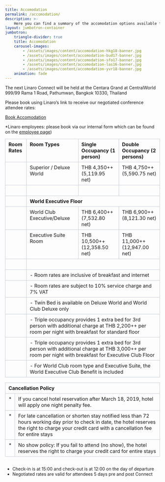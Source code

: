 ```yaml
---
title: Accomodation
permalink: /accomodation/
description: >-
    Here you can find a summary of the accomodation options available for the upcoming Linaro Connect event.
layout: jumbotron-container
jumbotron:
    triangle-divider: true
    title: Accomodation
    carousel-images:
        - /assets/images/content/accomodation-hkg18-banner.jpg
        - /assets/images/content/accomodation-bud17-banner.jpg
        - /assets/images/content/accomodation-sfo17-banner.jpg
        - /assets/images/content/accomodation-las16-banner.jpg
        - /assets/images/content/accomodation-yvr18-banner.jpg
    animation: fade
---
```

The next Linaro Connect will be held at the Centara Grand at CentralWorld 999/99 Rama 1 Road, Pathumwan, Bangkok 10330, Thailand

Please book using Linaro’s link to receive our negotiated conference attendee rates:

<a href="https://cgcweventsrsvn.chr.co.th/lcit2019/" class="btn btn-primary">Book Accomodation</a>

*Linaro employees: please book via our internal form which can be found on the [employee
page](https://collaborate.linaro.org/display/CNCT/Employee+Specific+Information+for+BKK19))

<table class="m_-9205977082252505863gmail-confluenceTable" style="border-collapse:collapse;margin:0px;overflow-x:auto">
    <colgroup>
        <col>
        <col>
        <col>
        <col>
    </colgroup>
    <tbody>
        <tr>
            <td class="m_-9205977082252505863gmail-confluenceTd" style="border:1px solid rgb(193,199,208);padding:7px 10px;vertical-align:top;min-width:8px"><span
                    class="m_-9205977082252505863gmail-style4"><strong>Room Rates</strong></span></td>
            <td class="m_-9205977082252505863gmail-confluenceTd" style="border:1px solid rgb(193,199,208);padding:7px 10px;vertical-align:top;min-width:8px"><span
                    class="m_-9205977082252505863gmail-style4"><strong>Room Types</strong></span></td>
            <td class="m_-9205977082252505863gmail-confluenceTd" style="border:1px solid rgb(193,199,208);padding:7px 10px;vertical-align:top;min-width:8px"><span
                    class="m_-9205977082252505863gmail-style4"><strong>Single Occupancy (1 person)</strong></span></td>
            <td class="m_-9205977082252505863gmail-confluenceTd" style="border:1px solid rgb(193,199,208);padding:7px 10px;vertical-align:top;min-width:8px"><span
                    class="m_-9205977082252505863gmail-style4"><strong>Double Occupancy (2 persons)</strong></span></td>
        </tr>
        <tr>
            <td class="m_-9205977082252505863gmail-confluenceTd" style="border:1px solid rgb(193,199,208);padding:7px 10px;vertical-align:top;min-width:8px">&nbsp;</td>
            <td class="m_-9205977082252505863gmail-confluenceTd" style="border:1px solid rgb(193,199,208);padding:7px 10px;vertical-align:top;min-width:8px">Superior
                / Deluxe World</td>
            <td class="m_-9205977082252505863gmail-confluenceTd" style="border:1px solid rgb(193,199,208);padding:7px 10px;vertical-align:top;min-width:8px">
                <p class="m_-9205977082252505863gmail-style4" style="margin:0px;padding:0px">THB 4,350++ (5,119.95 net)</p>
            </td>
            <td class="m_-9205977082252505863gmail-confluenceTd" style="border:1px solid rgb(193,199,208);padding:7px 10px;vertical-align:top;min-width:8px">
                <p class="m_-9205977082252505863gmail-style4" style="margin:0px;padding:0px">THB 4,750++ (5,590.75 net)</p>
            </td>
        </tr>
        <tr>
            <td class="m_-9205977082252505863gmail-confluenceTd" style="border:1px solid rgb(193,199,208);padding:7px 10px;vertical-align:top;min-width:8px">&nbsp;</td>
            <td class="m_-9205977082252505863gmail-confluenceTd" style="border:1px solid rgb(193,199,208);padding:7px 10px;vertical-align:top;min-width:8px">&nbsp;</td>
            <td class="m_-9205977082252505863gmail-confluenceTd" style="border:1px solid rgb(193,199,208);padding:7px 10px;vertical-align:top;min-width:8px">&nbsp;</td>
            <td class="m_-9205977082252505863gmail-confluenceTd" style="border:1px solid rgb(193,199,208);padding:7px 10px;vertical-align:top;min-width:8px">&nbsp;</td>
        </tr>
        <tr>
            <td class="m_-9205977082252505863gmail-confluenceTd" style="border:1px solid rgb(193,199,208);padding:7px 10px;vertical-align:top;min-width:8px">&nbsp;</td>
            <td colspan="3" class="m_-9205977082252505863gmail-confluenceTd" style="border:1px solid rgb(193,199,208);padding:7px 10px;vertical-align:top;min-width:8px"><strong>World
                    Executive Floor</strong></td>
        </tr>
        <tr>
            <td class="m_-9205977082252505863gmail-confluenceTd" style="border:1px solid rgb(193,199,208);padding:7px 10px;vertical-align:top;min-width:8px">&nbsp;</td>
            <td class="m_-9205977082252505863gmail-confluenceTd" style="border:1px solid rgb(193,199,208);padding:7px 10px;vertical-align:top;min-width:8px">World
                Club Executive/Deluxe</td>
            <td class="m_-9205977082252505863gmail-confluenceTd" style="border:1px solid rgb(193,199,208);padding:7px 10px;vertical-align:top;min-width:8px">
                <p class="m_-9205977082252505863gmail-style4" style="margin:0px;padding:0px">THB 6,400++ (7,532.80 net)</p>
            </td>
            <td class="m_-9205977082252505863gmail-confluenceTd" style="border:1px solid rgb(193,199,208);padding:7px 10px;vertical-align:top;min-width:8px">
                <p class="m_-9205977082252505863gmail-style4" style="margin:0px;padding:0px">THB 6,900++ (8,121.30 net)</p>
            </td>
        </tr>
        <tr>
            <td class="m_-9205977082252505863gmail-confluenceTd" style="border:1px solid rgb(193,199,208);padding:7px 10px;vertical-align:top;min-width:8px">&nbsp;</td>
            <td class="m_-9205977082252505863gmail-confluenceTd" style="border:1px solid rgb(193,199,208);padding:7px 10px;vertical-align:top;min-width:8px">Executive
                Suite Room</td>
            <td class="m_-9205977082252505863gmail-confluenceTd" style="border:1px solid rgb(193,199,208);padding:7px 10px;vertical-align:top;min-width:8px">THB
                10,500++(12,358.50 net)</td>
            <td class="m_-9205977082252505863gmail-confluenceTd" style="border:1px solid rgb(193,199,208);padding:7px 10px;vertical-align:top;min-width:8px">THB
                11,000++ (12,947.00 net)</td>
        </tr>
        <tr>
            <td class="m_-9205977082252505863gmail-confluenceTd" style="border:1px solid rgb(193,199,208);padding:7px 10px;vertical-align:top;min-width:8px">&nbsp;</td>
            <td colspan="3" class="m_-9205977082252505863gmail-confluenceTd" style="border:1px solid rgb(193,199,208);padding:7px 10px;vertical-align:top;min-width:8px">&nbsp;</td>
        </tr>
        <tr>
            <td class="m_-9205977082252505863gmail-confluenceTd" style="border:1px solid rgb(193,199,208);padding:7px 10px;vertical-align:top;min-width:8px">&nbsp;</td>
            <td colspan="3" class="m_-9205977082252505863gmail-confluenceTd" style="border:1px solid rgb(193,199,208);padding:7px 10px;vertical-align:top;min-width:8px">-
                Room rates are inclusive of breakfast and internet</td>
        </tr>
        <tr>
            <td class="m_-9205977082252505863gmail-confluenceTd" style="border:1px solid rgb(193,199,208);padding:7px 10px;vertical-align:top;min-width:8px">&nbsp;</td>
            <td colspan="3" class="m_-9205977082252505863gmail-confluenceTd" style="border:1px solid rgb(193,199,208);padding:7px 10px;vertical-align:top;min-width:8px">-
                Room rates are subject to 10% service charge and 7% VAT</td>
        </tr>
        <tr>
            <td class="m_-9205977082252505863gmail-confluenceTd" style="border:1px solid rgb(193,199,208);padding:7px 10px;vertical-align:top;min-width:8px">&nbsp;</td>
            <td colspan="3" class="m_-9205977082252505863gmail-confluenceTd" style="border:1px solid rgb(193,199,208);padding:7px 10px;vertical-align:top;min-width:8px">-
                Twin Bed is available on Deluxe World and World Club Deluxe only</td>
        </tr>
        <tr>
            <td class="m_-9205977082252505863gmail-confluenceTd" style="border:1px solid rgb(193,199,208);padding:7px 10px;vertical-align:top;min-width:8px">&nbsp;</td>
            <td colspan="3" class="m_-9205977082252505863gmail-confluenceTd" style="border:1px solid rgb(193,199,208);padding:7px 10px;vertical-align:top;min-width:8px">-
                Triple occupancy provides 1 extra bed for 3rd person with additional charge at THB 2,200++ per room per
                night with breakfast for standard floor</td>
        </tr>
        <tr>
            <td class="m_-9205977082252505863gmail-confluenceTd" style="border:1px solid rgb(193,199,208);padding:7px 10px;vertical-align:top;min-width:8px">&nbsp;</td>
            <td colspan="3" class="m_-9205977082252505863gmail-confluenceTd" style="border:1px solid rgb(193,199,208);padding:7px 10px;vertical-align:top;min-width:8px">-
                Triple occupancy provides 1 extra bed for 3rd person with additional charge at THB 3,000++ per room per
                night with breakfast for Executive Club Floor</td>
        </tr>
        <tr>
            <td class="m_-9205977082252505863gmail-confluenceTd" style="border:1px solid rgb(193,199,208);padding:7px 10px;vertical-align:top;min-width:8px">&nbsp;</td>
            <td colspan="3" class="m_-9205977082252505863gmail-confluenceTd" style="border:1px solid rgb(193,199,208);padding:7px 10px;vertical-align:top;min-width:8px">-
                For World Club room type and Executive Suite, the World Executive Club Benefit is included</td>
        </tr>
    </tbody>
</table>
<br>
<table class="m_-9205977082252505863gmail-confluenceTable" style="border-collapse:collapse;margin:0px;overflow-x:auto"><colgroup><col><col></colgroup><tbody><tr><td colspan="2" class="m_-9205977082252505863gmail-confluenceTd" style="border:1px solid rgb(193,199,208);padding:7px 10px;vertical-align:top;min-width:8px"><p style="margin:0px;padding:0px"><strong>Cancellation Policy</strong></p></td></tr><tr><td class="m_-9205977082252505863gmail-confluenceTd" style="border:1px solid rgb(193,199,208);padding:7px 10px;vertical-align:top;min-width:8px"><p style="margin:0px;padding:0px">*</p></td><td class="m_-9205977082252505863gmail-confluenceTd" style="border:1px solid rgb(193,199,208);padding:7px 10px;vertical-align:top;min-width:8px"><p style="margin:0px;padding:0px">If you cancel hotel reservation after March 18, 2019, hotel will apply one night penalty fee.</p></td></tr><tr><td class="m_-9205977082252505863gmail-confluenceTd" style="border:1px solid rgb(193,199,208);padding:7px 10px;vertical-align:top;min-width:8px"><p style="margin:0px;padding:0px">*</p></td><td class="m_-9205977082252505863gmail-confluenceTd" style="border:1px solid rgb(193,199,208);padding:7px 10px;vertical-align:top;min-width:8px">For late cancellation or shorten stay notified less than 72 hours working day prior to check in date, the hotel reserves the right to charge your credit card with a cancellation fee for entire stays</td></tr><tr><td class="m_-9205977082252505863gmail-confluenceTd" style="border:1px solid rgb(193,199,208);padding:7px 10px;vertical-align:top;min-width:8px"><p style="margin:0px;padding:0px">*</p></td><td class="m_-9205977082252505863gmail-confluenceTd" style="border:1px solid rgb(193,199,208);padding:7px 10px;vertical-align:top;min-width:8px"><p class="m_-9205977082252505863gmail-style12" style="margin:0px;padding:0px">No show policy: If you fail to attend (no show), the hotel reserves the right to charge your credit card for entire stays</p></td></tr></tbody></table>

<br>

- Check-in is at 15:00 and check-out is at 12:00 on the day of departure
- Negotiated rates are valid for attendees 5 days pre and post Connect